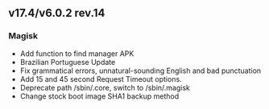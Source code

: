 ## v17.4/v6.0.2 rev.14

### Magisk
- Add function to find manager APK
- Brazilian Portuguese Update
- Fix grammatical errors, unnatural-sounding English and bad punctuation
- Add 15 and 45 second Request Timeout options.
- Deprecate path /sbin/.core, switch to /sbin/.magisk
- Change stock boot image SHA1 backup method
